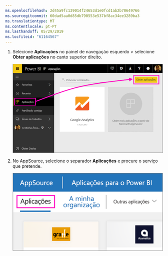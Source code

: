 ```yaml
---
ms.openlocfilehash: 2d45a9fc139014f24653d1e0fcd1ab2b70649766
ms.sourcegitcommit: 60dad5aa0d85db790553e537bf8ac34ee3289ba3
ms.translationtype: MT
ms.contentlocale: pt-PT
ms.lasthandoff: 05/29/2019
ms.locfileid: "61164567"
---
```

1. Selecione **Aplicações** no painel de navegação esquerdo > selecione **Obter aplicações** no canto superior direito.
   
     ![Ícone Obter aplicações](./media/powerbi-service-apps-get-more-apps/power-bi-service-apps-get-apps-1-app-line.png)
2. No AppSource, selecione o separador **Aplicações** e procure o serviço que pretende.
   
    ![Separador Aplicações no AppSource](./media/powerbi-service-apps-get-more-apps/power-bi-appsource-apps.png)

